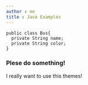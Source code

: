 ```yaml
---
author : me
title : Java Examples
---
```


```
public class Bus{
  private String name;
  private String color;
}
```

### Plese do something!

I really want to use this themes!

